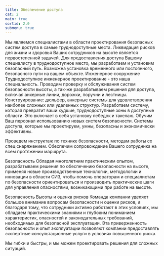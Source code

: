 ```yaml
---
title: Обеспечение доступа
cat: 2
main: true
sortid: 2.0
submenu: true
---
```


Мы являемся специалистами в области проектирования безопасных систем доступа в самые труднодоступные места.
Ликвидация рисков для жизни и здоровья Ваших сотрудников на высоте является первостепенной задачей. 
Для предоставления доступа Вашему специалисту в труднодоступное место, мы разработаем и установим безопасный путь. Возможна установка временного или постоянного, безопасного пути на вашем объекте.
Инженерное сооружение
Труднодоступное инженерное проектирование - это наша специальность. 
Проводим проверку и обслуживания систем безопасности высоты, а так-же разрабатываем решения для доступа, включая анкерные линии, дорожки, поручни и лестницы.
Конструирование: дюльфер, анкерные системы для удовлетворения наиболее сложных или удаленных структур. 
Разработаем систему, которая превратит ваши худшие, труднодоступные зоны в доступные области. Это включает в себя установку лебедок и такелаж.
Обучим Ваш персонал использованию новых систем безопасности. 
Системы доступа, которые мы проектируем, умны, безопасны и экономически эффективны. 

Проведем инструктаж по технике безопасности, методам работы со спец снаряжением.
Обеспечим сопровождение Вашего сотрудника на всем протяжении маршрута. 
 
Безопасность
Обладая многолетним практическим опытом, разрабатываем решения по обеспечению безопасности на высоте, применяя новые производственные технологии, методологии и инновации в области СИЗ, чтобы помочь операторам и специалистам по безопасности ориентироваться и производить практические шаги для управления опасностями, возникающими при работе на высоте.

Безопасность Высоты и оценка рисков
Команда компании уделяет большое внимание вопросам безопасности и оценки рисков, и благодаря тому, что сотрудники активно работают в этих условиях, мы обладаем практическими знаниями и глубоким пониманием характеристик, опасностей и законодательных требований, необходимых для безопасной эксплуатации. Эта приверженность безопасности и опыт эксплуатации позволяют компании предоставлять экспертные консультационные услуги в условиях повышенного риска.

Мы гибки и быстры, и мы можем проектировать решения для сложных ситуаций.
